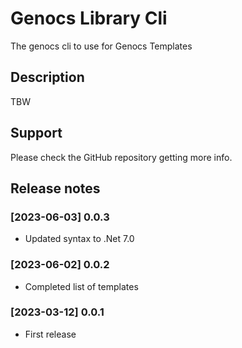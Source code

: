 # Genocs Library Cli

The genocs cli to use for Genocs Templates

## Description

TBW


## Support

Please check the GitHub repository getting more info.


## Release notes

### [2023-06-03] 0.0.3
- Updated syntax to .Net 7.0

### [2023-06-02] 0.0.2
- Completed list of templates

### [2023-03-12] 0.0.1
- First release
